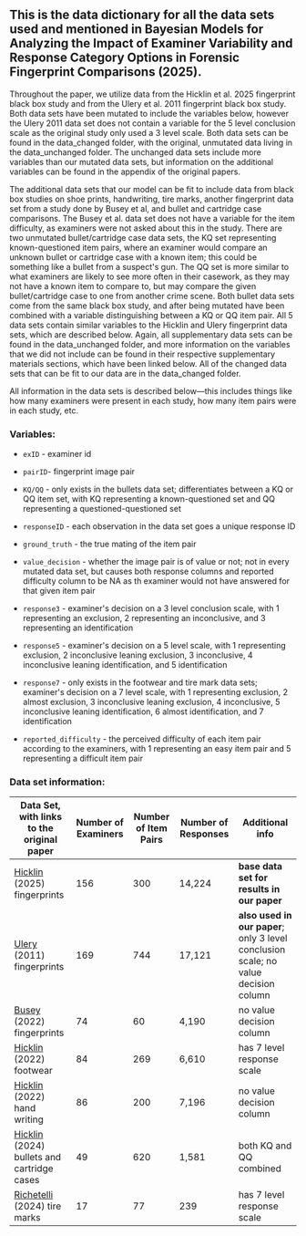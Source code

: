 ## This is the data dictionary for all the data sets used and mentioned in Bayesian Models for Analyzing the Impact of Examiner Variability and Response Category Options in Forensic Fingerprint Comparisons (2025).

Throughout the paper, we utilize data from the Hicklin et al. 2025 fingerprint black box study and from the Ulery et al. 2011 fingerprint black box study. Both data sets have been mutated to include the variables below, however the Ulery 2011 data set does not contain a variable for the 5 level conclusion scale as the original study only used a 3 level scale. Both data sets can be found in the data_changed folder, with the original, unmutated data living in the data_unchanged folder. The unchanged data sets include more variables than our mutated data sets, but information on the additional variables can be found in the appendix of the original papers.

The additional data sets that our model can be fit to include data from black box studies on shoe prints, handwriting, tire marks, another fingerprint data set from a study done by Busey et al, and bullet and cartridge case comparisons. The Busey et al. data set does not have a variable for the item difficulty, as examiners were not asked about this in the study. There are two unmutated bullet/cartridge case data sets, the KQ set representing known-questioned item pairs, where an examiner would compare an unknown bullet or cartridge case with a known item; this could be something like a bullet from a suspect's gun. The QQ set is more similar to what examiners are likely to see more often in their casework, as they may not have a known item to compare to, but may compare the given bullet/cartridge case to one from another crime scene. Both bullet data sets come from the same black box study, and after being mutated have been combined with a variable distinguishing between a KQ or QQ item pair. All 5 data sets contain similar variables to the Hicklin and Ulery fingerprint data sets, which are described below. Again, all supplementary data sets can be found in the data_unchanged folder, and more information on the variables that we did not include can be found in their respective supplementary materials sections, which have been linked below. All of the changed data sets that can be fit to our data are in the data_changed folder.

All information in the data sets is described below—this includes things like how many examiners were present in each study, how many item pairs were in each study, etc.

### Variables:

-   `exID` - examiner id

-   `pairID`- fingerprint image pair

-   `KQ/QQ` - only exists in the bullets data set; differentiates between a KQ or QQ item set, with KQ representing a known-questioned set and QQ representing a questioned-questioned set

-   `responseID` - each observation in the data set goes a unique response ID

-   `ground_truth` - the true mating of the item pair

-   `value_decision` - whether the image pair is of value or not; not in every mutated data set, but causes both response columns and reported difficulty column to be NA as th examiner would not have answered for that given item pair

-   `response3` - examiner's decision on a 3 level conclusion scale, with 1 representing an exclusion, 2 representing an inconclusive, and 3 representing an identification

-   `response5` - examiner's decision on a 5 level scale, with 1 representing exclusion, 2 inconclusive leaning exclusion, 3 inconclusive, 4 inconclusive leaning identification, and 5 identification

-   `response7` - only exists in the footwear and tire mark data sets; examiner's decision on a 7 level scale, with 1 representing exclusion, 2 almost exclusion, 3 inconclusive leaning exclusion, 4 inconclusive, 5 inconclusive leaning identification, 6 almost identification, and 7 identification

-   `reported_difficulty` - the perceived difficulty of each item pair according to the examiners, with 1 representing an easy item pair and 5 representing a difficult item pair

### Data set information:

| Data Set, with links to the original paper | Number of Examiners | Number of Item Pairs | Number of Responses | Additional info |
|----|----|----|----|----|
| [Hicklin](https://www.sciencedirect.com/science/article/pii/S0379073825000957#bib22) (2025) fingerprints | 156 | 300 | 14,224 | **base data set for results in our paper** |
| [Ulery](https://www.pnas.org/doi/10.1073/pnas.1018707108) (2011) fingerprints | 169 | 744 | 17,121 | **also used in our paper**; only 3 level conclusion scale; no value decision column |
| [Busey](https://www.sciencedirect.com/science/article/pii/S0379073822003735) (2022) fingerprints | 74 | 60 | 4,190 | no value decision column |
| [Hicklin](https://www.sciencedirect.com/science/article/pii/S0379073822002481#sec0085) (2022) footwear | 84 | 269 | 6,610 | has 7 level response scale |
| [Hicklin](https://www.pnas.org/doi/abs/10.1073/pnas.2119944119) (2022) hand writing | 86 | 200 | 7,196 | no value decision column |
| [Hicklin](https://www.sciencedirect.com/science/article/pii/S0379073824003694) (2024) bullets and cartridge cases | 49 | 620 | 1,581 | both KQ and QQ combined |
| [Richetelli](https://www.sciencedirect.com/science/article/pii/S0379073824000902?via%3Dihub) (2024) tire marks | 17 | 77 | 239 | has 7 level response scale |
